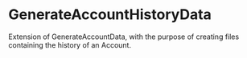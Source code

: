 # GenerateAccountHistoryData
Extension of GenerateAccountData, with the purpose of creating files containing the history of an Account.
